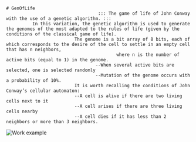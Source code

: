                                                                                 # GenOfLife
                                       ::: The game of life of John Conway with the use of a genetic algorithm. :::
              In this variation, the genetic algorithm is used to generate the genomes of the most adapted to the rules of life (given by the conditions of the classical game of life).
                              The genome is a bit array of 8 bits, each of which corresponds to the desire of the cell to settle in an empty cell that has n neighbors,
                                              where n is the number of active bits (equal to 1) in the genome.
                                      --When several active bits are selected, one is selected randomly 
                                      --Mutation of the genome occurs with a probability of 10%. 
                              It is worth recalling the conditions of John Conway’s cellular automaton: 
                              --A cell is alive if there are two living cells next to it 
                              --A cell arises if there are three living cells nearby 
                              --A cell dies if it has less than 2 neighbors or more than 3 neighbors.


![Work example](https://Hackurity/GenOfLife/blob/main/work_example/example.png)
